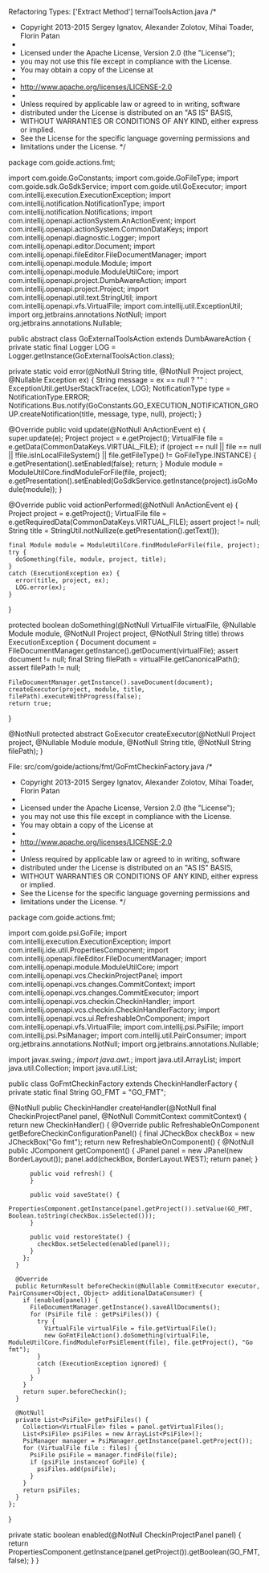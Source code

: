 Refactoring Types: ['Extract Method']
ternalToolsAction.java
/*
 * Copyright 2013-2015 Sergey Ignatov, Alexander Zolotov, Mihai Toader, Florin Patan
 *
 * Licensed under the Apache License, Version 2.0 (the "License");
 * you may not use this file except in compliance with the License.
 * You may obtain a copy of the License at
 *
 * http://www.apache.org/licenses/LICENSE-2.0
 *
 * Unless required by applicable law or agreed to in writing, software
 * distributed under the License is distributed on an "AS IS" BASIS,
 * WITHOUT WARRANTIES OR CONDITIONS OF ANY KIND, either express or implied.
 * See the License for the specific language governing permissions and
 * limitations under the License.
 */

package com.goide.actions.fmt;

import com.goide.GoConstants;
import com.goide.GoFileType;
import com.goide.sdk.GoSdkService;
import com.goide.util.GoExecutor;
import com.intellij.execution.ExecutionException;
import com.intellij.notification.NotificationType;
import com.intellij.notification.Notifications;
import com.intellij.openapi.actionSystem.AnActionEvent;
import com.intellij.openapi.actionSystem.CommonDataKeys;
import com.intellij.openapi.diagnostic.Logger;
import com.intellij.openapi.editor.Document;
import com.intellij.openapi.fileEditor.FileDocumentManager;
import com.intellij.openapi.module.Module;
import com.intellij.openapi.module.ModuleUtilCore;
import com.intellij.openapi.project.DumbAwareAction;
import com.intellij.openapi.project.Project;
import com.intellij.openapi.util.text.StringUtil;
import com.intellij.openapi.vfs.VirtualFile;
import com.intellij.util.ExceptionUtil;
import org.jetbrains.annotations.NotNull;
import org.jetbrains.annotations.Nullable;

public abstract class GoExternalToolsAction extends DumbAwareAction {
  private static final Logger LOG = Logger.getInstance(GoExternalToolsAction.class);

  private static void error(@NotNull String title, @NotNull Project project, @Nullable Exception ex) {
    String message = ex == null ? "" : ExceptionUtil.getUserStackTrace(ex, LOG);
    NotificationType type = NotificationType.ERROR;
    Notifications.Bus.notify(GoConstants.GO_EXECUTION_NOTIFICATION_GROUP.createNotification(title, message, type, null), project);
  }

  @Override
  public void update(@NotNull AnActionEvent e) {
    super.update(e);
    Project project = e.getProject();
    VirtualFile file = e.getData(CommonDataKeys.VIRTUAL_FILE);
    if (project == null || file == null || !file.isInLocalFileSystem() || file.getFileType() != GoFileType.INSTANCE) {
      e.getPresentation().setEnabled(false);
      return;
    }
    Module module = ModuleUtilCore.findModuleForFile(file, project);
    e.getPresentation().setEnabled(GoSdkService.getInstance(project).isGoModule(module));
  }

  @Override
  public void actionPerformed(@NotNull AnActionEvent e) {
    Project project = e.getProject();
    VirtualFile file = e.getRequiredData(CommonDataKeys.VIRTUAL_FILE);
    assert project != null;
    String title = StringUtil.notNullize(e.getPresentation().getText());
    
    final Module module = ModuleUtilCore.findModuleForFile(file, project);
    try {
      doSomething(file, module, project, title);
    }
    catch (ExecutionException ex) {
      error(title, project, ex);
      LOG.error(ex);
    }
  }

  protected boolean doSomething(@NotNull VirtualFile virtualFile, @Nullable Module module, @NotNull Project project, @NotNull String title)
    throws ExecutionException {
    Document document = FileDocumentManager.getInstance().getDocument(virtualFile);
    assert document != null;
    final String filePath = virtualFile.getCanonicalPath();
    assert filePath != null;

    FileDocumentManager.getInstance().saveDocument(document);
    createExecutor(project, module, title, filePath).executeWithProgress(false);
    return true;
  }

  @NotNull
  protected abstract GoExecutor createExecutor(@NotNull Project project,
                                               @Nullable Module module,
                                               @NotNull String title,
                                               @NotNull String filePath);
}


File: src/com/goide/actions/fmt/GoFmtCheckinFactory.java
/*
 * Copyright 2013-2015 Sergey Ignatov, Alexander Zolotov, Mihai Toader, Florin Patan
 *
 * Licensed under the Apache License, Version 2.0 (the "License");
 * you may not use this file except in compliance with the License.
 * You may obtain a copy of the License at
 *
 * http://www.apache.org/licenses/LICENSE-2.0
 *
 * Unless required by applicable law or agreed to in writing, software
 * distributed under the License is distributed on an "AS IS" BASIS,
 * WITHOUT WARRANTIES OR CONDITIONS OF ANY KIND, either express or implied.
 * See the License for the specific language governing permissions and
 * limitations under the License.
 */

package com.goide.actions.fmt;

import com.goide.psi.GoFile;
import com.intellij.execution.ExecutionException;
import com.intellij.ide.util.PropertiesComponent;
import com.intellij.openapi.fileEditor.FileDocumentManager;
import com.intellij.openapi.module.ModuleUtilCore;
import com.intellij.openapi.vcs.CheckinProjectPanel;
import com.intellij.openapi.vcs.changes.CommitContext;
import com.intellij.openapi.vcs.changes.CommitExecutor;
import com.intellij.openapi.vcs.checkin.CheckinHandler;
import com.intellij.openapi.vcs.checkin.CheckinHandlerFactory;
import com.intellij.openapi.vcs.ui.RefreshableOnComponent;
import com.intellij.openapi.vfs.VirtualFile;
import com.intellij.psi.PsiFile;
import com.intellij.psi.PsiManager;
import com.intellij.util.PairConsumer;
import org.jetbrains.annotations.NotNull;
import org.jetbrains.annotations.Nullable;

import javax.swing.*;
import java.awt.*;
import java.util.ArrayList;
import java.util.Collection;
import java.util.List;

public class GoFmtCheckinFactory extends CheckinHandlerFactory {
  private static final String GO_FMT = "GO_FMT";

  @NotNull
  public CheckinHandler createHandler(@NotNull final CheckinProjectPanel panel, @NotNull CommitContext commitContext) {
    return new CheckinHandler() {
      @Override
      public RefreshableOnComponent getBeforeCheckinConfigurationPanel() {
        final JCheckBox checkBox = new JCheckBox("Go fmt");
        return new RefreshableOnComponent() {
          @NotNull
          public JComponent getComponent() {
            JPanel panel = new JPanel(new BorderLayout());
            panel.add(checkBox, BorderLayout.WEST);
            return panel;
          }

          public void refresh() {
          }

          public void saveState() {
            PropertiesComponent.getInstance(panel.getProject()).setValue(GO_FMT, Boolean.toString(checkBox.isSelected()));
          }

          public void restoreState() {
            checkBox.setSelected(enabled(panel));
          }
        };
      }

      @Override
      public ReturnResult beforeCheckin(@Nullable CommitExecutor executor, PairConsumer<Object, Object> additionalDataConsumer) {
        if (enabled(panel)) {
          FileDocumentManager.getInstance().saveAllDocuments();
          for (PsiFile file : getPsiFiles()) {
            try {
              VirtualFile virtualFile = file.getVirtualFile();
              new GoFmtFileAction().doSomething(virtualFile, ModuleUtilCore.findModuleForPsiElement(file), file.getProject(), "Go fmt");
            }
            catch (ExecutionException ignored) {
            }
          }
        }
        return super.beforeCheckin();
      }

      @NotNull
      private List<PsiFile> getPsiFiles() {
        Collection<VirtualFile> files = panel.getVirtualFiles();
        List<PsiFile> psiFiles = new ArrayList<PsiFile>();
        PsiManager manager = PsiManager.getInstance(panel.getProject());
        for (VirtualFile file : files) {
          PsiFile psiFile = manager.findFile(file);
          if (psiFile instanceof GoFile) {
            psiFiles.add(psiFile);
          }
        }
        return psiFiles;
      }
    };
  }

  private static boolean enabled(@NotNull CheckinProjectPanel panel) {
    return PropertiesComponent.getInstance(panel.getProject()).getBoolean(GO_FMT, false);
  }
}
